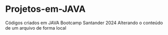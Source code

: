 # Projetos-em-JAVA
Códigos criados em JAVA Bootcamp Santander 2024
Alterando o conteúdo de um arquivo de forma local 